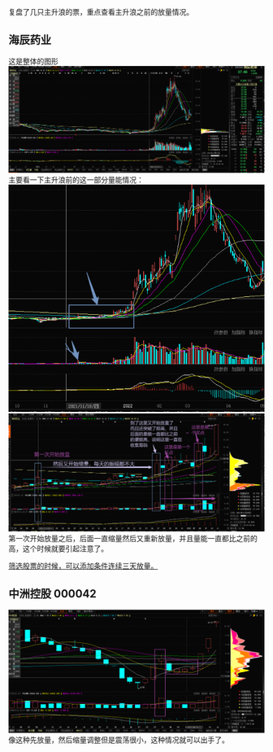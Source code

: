 复盘了几只主升浪的票，重点查看主升浪之前的放量情况。

## 海辰药业
这是整体的图形
![](images/Pasted%20image%2020220515220203.png)
主要看一下主升浪前的这一部分量能情况：
![](images/Pasted%20image%2020220515220954.png)
![](images/Pasted%20image%2020220515221851.png)
第一次开始放量之后，后面一直缩量然后又重新放量，并且量能一直都比之前的高，这个时候就要引起注意了。

<u>筛选股票的时候，可以添加条件连续三天放量。</u>

## 中洲控股 000042
![](images/Pasted%20image%2020220516214816.png)
像这种先放量，然后缩量调整但是震荡很小，这种情况就可以出手了。
